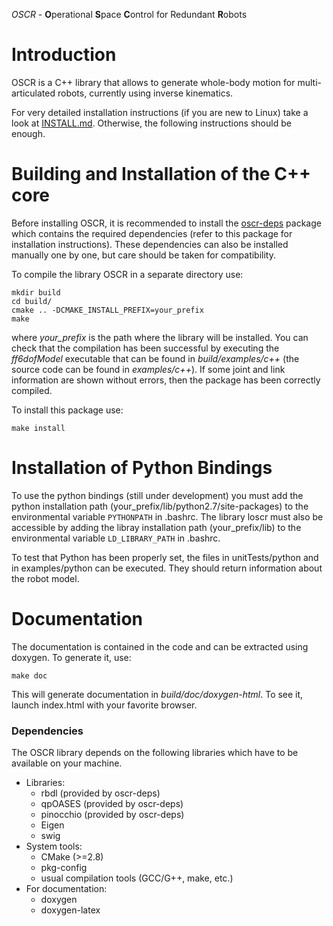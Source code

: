 *OSCR* - **O**perational **S**pace **C**ontrol for Redundant **R**obots


Introduction
============

OSCR is a C++ library that allows to generate whole-body motion for
multi-articulated robots, currently using inverse kinematics.

For very detailed installation instructions (if you are new to Linux) take a
look at [INSTALL.md](INSTALL.md). Otherwise, the following instructions should be
enough.


Building and Installation of the C++ core
=========================================

Before installing OSCR, it is recommended to install the [oscr-deps](https://github.com/oscar-ramos/oscr-deps) package
which contains the required dependencies (refer to this package for
installation instructions). These dependencies can also be installed manually
one by one, but care should be taken for compatibility.

To compile the library OSCR in a separate directory use:

    mkdir build
    cd build/
    cmake .. -DCMAKE_INSTALL_PREFIX=your_prefix
    make

where *your_prefix* is the path where the library will be installed. You can
check that the compilation has been successful by executing the *ff6dofModel*
executable that can be found in *build/examples/c++* (the source code can be
found in *examples/c++*). If some joint and link information are shown without
errors, then the package has been correctly compiled.

To install this package use:

    make install


Installation of Python Bindings
===============================

To use the python bindings (still under development) you must add the python
installation path (your_prefix/lib/python2.7/site-packages) to the
environmental variable `PYTHONPATH` in .bashrc. The library loscr must also be
accessible by adding the libray installation path (your_prefix/lib) to the
environmental variable `LD_LIBRARY_PATH` in .bashrc.

To test that Python has been properly set, the files in unitTests/python and in
examples/python can be executed. They should return information about the robot
model.


Documentation
=============

The documentation is contained in the code and can be extracted using
doxygen. To generate it, use:

    make doc

This will generate documentation in *build/doc/doxygen-html*. To see it, launch
index.html with your favorite browser.


### Dependencies

The OSCR library depends on the following libraries which have to be available
on your machine.

 - Libraries:
     - rbdl (provided by oscr-deps)
     - qpOASES (provided by oscr-deps)
     - pinocchio (provided by oscr-deps)
     - Eigen
     - swig
 - System tools:
     - CMake (>=2.8)
     - pkg-config
     - usual compilation tools (GCC/G++, make, etc.)
 - For documentation:
     - doxygen
     - doxygen-latex
